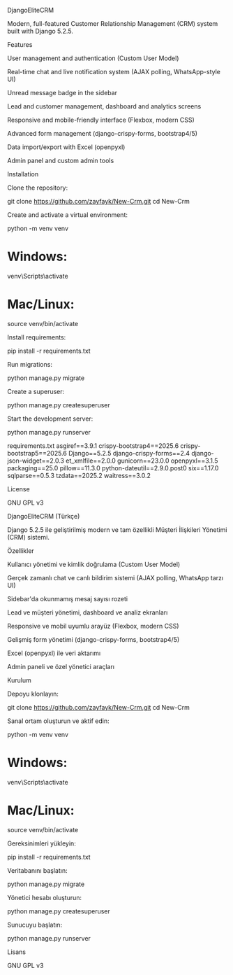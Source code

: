 DjangoEliteCRM

Modern, full-featured Customer Relationship Management (CRM) system built with Django 5.2.5.

Features

User management and authentication (Custom User Model)

Real-time chat and live notification system (AJAX polling, WhatsApp-style UI)

Unread message badge in the sidebar

Lead and customer management, dashboard and analytics screens

Responsive and mobile-friendly interface (Flexbox, modern CSS)

Advanced form management (django-crispy-forms, bootstrap4/5)

Data import/export with Excel (openpyxl)

Admin panel and custom admin tools

Installation

Clone the repository:

git clone https://github.com/zayfayk/New-Crm.git
cd New-Crm


Create and activate a virtual environment:

python -m venv venv
# Windows:
venv\Scripts\activate
# Mac/Linux:
source venv/bin/activate


Install requirements:

pip install -r requirements.txt


Run migrations:

python manage.py migrate


Create a superuser:

python manage.py createsuperuser


Start the development server:

python manage.py runserver

requirements.txt
asgiref==3.9.1
crispy-bootstrap4==2025.6
crispy-bootstrap5==2025.6
Django==5.2.5
django-crispy-forms==2.4
django-json-widget==2.0.3
et_xmlfile==2.0.0
gunicorn==23.0.0
openpyxl==3.1.5
packaging==25.0
pillow==11.3.0
python-dateutil==2.9.0.post0
six==1.17.0
sqlparse==0.5.3
tzdata==2025.2
waitress==3.0.2

License

GNU GPL v3

DjangoEliteCRM (Türkçe)

Django 5.2.5 ile geliştirilmiş modern ve tam özellikli Müşteri İlişkileri Yönetimi (CRM) sistemi.

Özellikler

Kullanıcı yönetimi ve kimlik doğrulama (Custom User Model)

Gerçek zamanlı chat ve canlı bildirim sistemi (AJAX polling, WhatsApp tarzı UI)

Sidebar'da okunmamış mesaj sayısı rozeti

Lead ve müşteri yönetimi, dashboard ve analiz ekranları

Responsive ve mobil uyumlu arayüz (Flexbox, modern CSS)

Gelişmiş form yönetimi (django-crispy-forms, bootstrap4/5)

Excel (openpyxl) ile veri aktarımı

Admin paneli ve özel yönetici araçları

Kurulum

Depoyu klonlayın:

git clone https://github.com/zayfayk/New-Crm.git
cd New-Crm


Sanal ortam oluşturun ve aktif edin:

python -m venv venv
# Windows:
venv\Scripts\activate
# Mac/Linux:
source venv/bin/activate


Gereksinimleri yükleyin:

pip install -r requirements.txt


Veritabanını başlatın:

python manage.py migrate


Yönetici hesabı oluşturun:

python manage.py createsuperuser


Sunucuyu başlatın:

python manage.py runserver

Lisans

GNU GPL v3